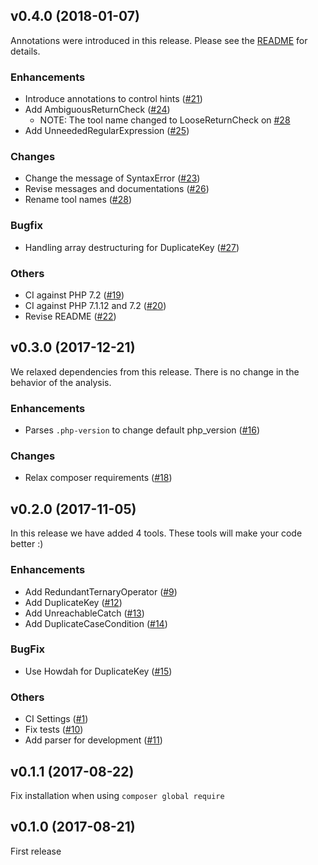 ## v0.4.0 (2018-01-07)

Annotations were introduced in this release. Please see the [README](https://github.com/wata727/pahout/blob/0.4.0/README.md#annotation) for details.

### Enhancements

- Introduce annotations to control hints ([#21](https://github.com/wata727/pahout/pull/21))
- Add AmbiguousReturnCheck ([#24](https://github.com/wata727/pahout/pull/24))
  - NOTE: The tool name changed to LooseReturnCheck on [#28](https://github.com/wata727/pahout/pull/28)
- Add UnneededRegularExpression ([#25](https://github.com/wata727/pahout/pull/25))

### Changes

- Change the message of SyntaxError ([#23](https://github.com/wata727/pahout/pull/23))
- Revise messages and documentations ([#26](https://github.com/wata727/pahout/pull/26))
- Rename tool names ([#28](https://github.com/wata727/pahout/pull/28))

### Bugfix

- Handling array destructuring for DuplicateKey ([#27](https://github.com/wata727/pahout/pull/27))

### Others

- CI against PHP 7.2 ([#19](https://github.com/wata727/pahout/pull/19))
- CI against PHP 7.1.12 and 7.2 ([#20](https://github.com/wata727/pahout/pull/20))
- Revise README ([#22](https://github.com/wata727/pahout/pull/22))

## v0.3.0 (2017-12-21)

We relaxed dependencies from this release. There is no change in the behavior of the analysis.

### Enhancements

- Parses `.php-version` to change default php_version ([#16](https://github.com/wata727/pahout/pull/16))

### Changes

- Relax composer requirements ([#18](https://github.com/wata727/pahout/pull/18))

## v0.2.0 (2017-11-05)

In this release we have added 4 tools. These tools will make your code better :)

### Enhancements

- Add RedundantTernaryOperator ([#9](https://github.com/wata727/pahout/pull/9))
- Add DuplicateKey ([#12](https://github.com/wata727/pahout/pull/12))
- Add UnreachableCatch ([#13](https://github.com/wata727/pahout/pull/13))
- Add DuplicateCaseCondition ([#14](https://github.com/wata727/pahout/pull/14))

### BugFix

- Use Howdah for DuplicateKey ([#15](https://github.com/wata727/pahout/pull/15))

### Others

- CI Settings ([#1](https://github.com/wata727/pahout/pull/1))
- Fix tests ([#10](https://github.com/wata727/pahout/pull/10))
- Add parser for development ([#11](https://github.com/wata727/pahout/pull/11))

## v0.1.1 (2017-08-22)

Fix installation when using `composer global require`

## v0.1.0 (2017-08-21)

First release
